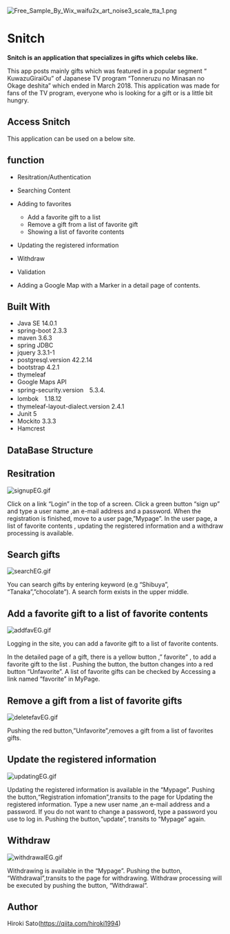 ![Free_Sample_By_Wix_waifu2x_art_noise3_scale_tta_1.png](https://qiita-image-store.s3.ap-northeast-1.amazonaws.com/0/639462/2aacbd0c-bbbc-5fc6-c802-0d5d8dc2ed79.png)

# Snitch

**Snitch is an application that specializes in gifts which celebs like.**

This app posts mainly gifts which was featured in a popular segment “ KuwazuGiraiOu” of Japanese TV program  “Tonneruzu no Minasan no Okage deshita”   which ended in March 2018.  This application was made for fans of the TV program, everyone who is looking for a gift or is a little bit hungry.

## Access Snitch

This application can be used on a below site.

## function

- Resitration/Authentication
- Searching Content
- Adding to favorites
  - Add a favorite gift to a list
  - Remove a gift from a list of favorite gift
  - Showing a list of favorite contents

- Updating the registered information
- Withdraw
- Validation
- Adding a Google Map with a Marker in a detail page of contents.

## Built With

- Java SE 14.0.1
- spring-boot 2.3.3
- maven 3.6.3
- spring JDBC
- jquery 3.3.1-1
- postgresql.version 42.2.14
- bootstrap 4.2.1
- thymeleaf
- Google Maps API
- spring-security.version　5.3.4.
- lombok　1.18.12
- thymeleaf-layout-dialect.version 2.4.1
- Junit 5
- Mockito 3.3.3
- Hamcrest

## DataBase Structure

## Resitration

![signupEG.gif](https://qiita-image-store.s3.ap-northeast-1.amazonaws.com/0/639462/0a274ce7-bba6-81ee-5a5e-074177b2a070.gif)

Click on a link “Login” in the top of a  screen.
Click a green button “sign up”  and type a user name ,an e-mail address and a password.
When the registration is finished, move to a user page,”Mypage”.
In the user page, a list of favorite contents , updating the registered information and a withdraw processing is available.

## Search gifts

![searchEG.gif](https://qiita-image-store.s3.ap-northeast-1.amazonaws.com/0/639462/b51caa93-3905-0e72-1a63-d47e9d90f4e8.gif)

You can search gifts by entering keyword (e.g “Shibuya”, “Tanaka”,”chocolate”).
A search form exists in the upper middle.

## Add a favorite gift to a list of favorite contents

![addfavEG.gif](https://qiita-image-store.s3.ap-northeast-1.amazonaws.com/0/639462/9d0488b2-b466-720f-d32b-5ef2e89205a5.gif)

Logging in the site, you can add a favorite gift to a list of favorite contents.

In the detailed page of a gift, there is a yellow button ,” favorite” , to add a favorite gift to the list .
Pushing the button, the button changes into a red button “Unfavorite”.
A list of favorite gifts can be checked by Accessing a link named “favorite” in MyPage.

## Remove a gift from a list of favorite gifts

![deletefavEG.gif](https://qiita-image-store.s3.ap-northeast-1.amazonaws.com/0/639462/51843188-5b4f-a3a3-5768-c1aad392c636.gif)


Pushing the red button,”Unfavorite”,removes a gift from a list of favorites gifts.

## Update the registered information

![updatingEG.gif](https://qiita-image-store.s3.ap-northeast-1.amazonaws.com/0/639462/f3d2e3de-0582-b7ee-eb8a-50396a1b316c.gif)


 Updating the registered information is available in the “Mypage”.
Pushing the button,“Registration infomation”,transits to the page for Updating the registered information.
Type a new user name ,an e-mail address and a password.
If you do not want to change a password, type a password you use to log in.
Pushing the button,“update”, transits to “Mypage” again.

## Withdraw

![withdrawalEG.gif](https://qiita-image-store.s3.ap-northeast-1.amazonaws.com/0/639462/a9628ef4-0e56-6f91-1070-3074132db350.gif)

Withdrawing is available in the “Mypage”.
Pushing the button, “Withdrawal”,transits to the page for withdrawing.
Withdraw processing will be executed by pushing the button, “Withdrawal”.

## Author
Hiroki Sato(https://qiita.com/hiroki1994)


